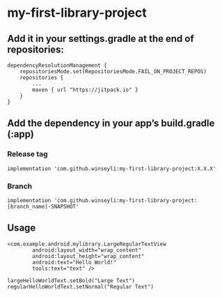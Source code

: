# my-first-library-project

## Add it in your settings.gradle at the end of repositories:
```
dependencyResolutionManagement {
    repositoriesMode.set(RepositoriesMode.FAIL_ON_PROJECT_REPOS)
    repositories {
        ...
        maven { url "https://jitpack.io" }
    }
}
```

## Add the dependency in your app’s build.gradle (:app)

### Release tag
```
implementation 'com.github.winseyli:my-first-library-project:X.X.X'
```

### Branch
```
implementation 'com.github.winseyli:my-first-library-project:[branch_name]-SNAPSHOT'
```

## Usage
```
<com.example.android.mylibrary.LargeRegularTextView
        android:layout_width="wrap_content"
        android:layout_height="wrap_content"
        android:text="Hello World!"
        tools:text="text" />
```

```
largeHelloWorldText.setBold("Large Text")
regularHelloWorldText.setNormal("Regular Text")
```
